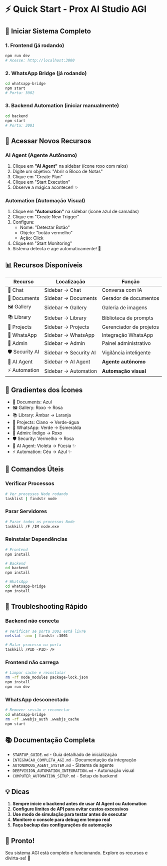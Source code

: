 # ⚡ Quick Start - Prox AI Studio AGI

## 🚀 Iniciar Sistema Completo

### 1. Frontend (já rodando)
```bash
npm run dev
# Acesse: http://localhost:3000
```

### 2. WhatsApp Bridge (já rodando)
```bash
cd whatsapp-bridge
npm start
# Porta: 3002
```

### 3. Backend Automation (iniciar manualmente)
```bash
cd backend
npm start
# Porta: 3001
```

## 🎯 Acessar Novos Recursos

### AI Agent (Agente Autônomo)
1. Clique em **"AI Agent"** na sidebar (ícone roxo com raios)
2. Digite um objetivo: "Abrir o Bloco de Notas"
3. Clique em "Create Plan"
4. Clique em "Start Execution"
5. Observe a mágica acontecer! ✨

### Automation (Automação Visual)
1. Clique em **"Automation"** na sidebar (ícone azul de camadas)
2. Clique em "Create New Trigger"
3. Configure:
   - Nome: "Detectar Botão"
   - Objeto: "botão vermelho"
   - Ação: Click
4. Clique em "Start Monitoring"
5. Sistema detecta e age automaticamente! 🎯

## 📊 Recursos Disponíveis

| Recurso | Localização | Função |
|---------|-------------|--------|
| 💬 Chat | Sidebar → Chat | Conversa com IA |
| 📄 Documents | Sidebar → Documents | Gerador de documentos |
| 🖼️ Gallery | Sidebar → Gallery | Galeria de imagens |
| 📚 Library | Sidebar → Library | Biblioteca de prompts |
| 📁 Projects | Sidebar → Projects | Gerenciador de projetos |
| 💬 WhatsApp | Sidebar → WhatsApp | Integração WhatsApp |
| 👤 Admin | Sidebar → Admin | Painel administrativo |
| 🛡️ Security AI | Sidebar → Security AI | Vigilância inteligente |
| 🤖 AI Agent | Sidebar → AI Agent | **Agente autônomo** |
| ⚡ Automation | Sidebar → Automation | **Automação visual** |

## 🎨 Gradientes dos Ícones

- 📄 Documents: Azul
- 🖼️ Gallery: Roxo → Rosa
- 📚 Library: Âmbar → Laranja
- 📁 Projects: Ciano → Verde-água
- 💬 WhatsApp: Verde → Esmeralda
- 👤 Admin: Índigo → Roxo
- 🛡️ Security: Vermelho → Rosa
- 🤖 AI Agent: Violeta → Fúcsia ✨
- ⚡ Automation: Céu → Azul ✨

## 🔧 Comandos Úteis

### Verificar Processos
```bash
# Ver processos Node rodando
tasklist | findstr node
```

### Parar Servidores
```bash
# Parar todos os processos Node
taskkill /F /IM node.exe
```

### Reinstalar Dependências
```bash
# Frontend
npm install

# Backend
cd backend
npm install

# WhatsApp
cd whatsapp-bridge
npm install
```

## 🐛 Troubleshooting Rápido

### Backend não conecta
```bash
# Verificar se porta 3001 está livre
netstat -ano | findstr :3001

# Matar processo na porta
taskkill /PID <PID> /F
```

### Frontend não carrega
```bash
# Limpar cache e reinstalar
rm -rf node_modules package-lock.json
npm install
npm run dev
```

### WhatsApp desconectado
```bash
# Remover sessão e reconectar
cd whatsapp-bridge
rm -rf .wwebjs_auth .wwebjs_cache
npm start
```

## 📚 Documentação Completa

- `STARTUP_GUIDE.md` - Guia detalhado de inicialização
- `INTEGRACAO_COMPLETA_AGI.md` - Documentação da integração
- `AUTONOMOUS_AGENT_SYSTEM.md` - Sistema de agente
- `DEEPVISION_AUTOMATION_INTEGRATION.md` - Automação visual
- `COMPUTER_AUTOMATION_SETUP.md` - Setup do backend

## 💡 Dicas

1. **Sempre inicie o backend antes de usar AI Agent ou Automation**
2. **Configure limites de API para evitar custos excessivos**
3. **Use modo de simulação para testar antes de executar**
4. **Monitore o console para debug em tempo real**
5. **Faça backup das configurações de automação**

## 🎉 Pronto!

Seu sistema AGI está completo e funcionando. Explore os recursos e divirta-se! 🚀

